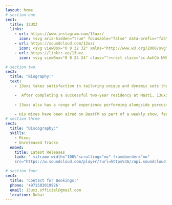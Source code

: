 ```yaml
---
layout: home
# section one
sec1:
  title: 13UXZ
  links:
    - url: https://www.instagram.com/13uxz/
      icon: <svg aria-hidden="true" focusable="false" data-prefix="fab" data-icon="instagram" role="img" xmlns="http://www.w3.org/2000/svg" viewBox="0 0 448 512"><path fill="currentColor" d="M224.1 141c-63.6 0-114.9 51.3-114.9 114.9s51.3 114.9 114.9 114.9S339 319.5 339 255.9 287.7 141 224.1 141zm0 189.6c-41.1 0-74.7-33.5-74.7-74.7s33.5-74.7 74.7-74.7 74.7 33.5 74.7 74.7-33.6 74.7-74.7 74.7zm146.4-194.3c0 14.9-12 26.8-26.8 26.8-14.9 0-26.8-12-26.8-26.8s12-26.8 26.8-26.8 26.8 12 26.8 26.8zm76.1 27.2c-1.7-35.9-9.9-67.7-36.2-93.9-26.2-26.2-58-34.4-93.9-36.2-37-2.1-147.9-2.1-184.9 0-35.8 1.7-67.6 9.9-93.9 36.1s-34.4 58-36.2 93.9c-2.1 37-2.1 147.9 0 184.9 1.7 35.9 9.9 67.7 36.2 93.9s58 34.4 93.9 36.2c37 2.1 147.9 2.1 184.9 0 35.9-1.7 67.7-9.9 93.9-36.2 26.2-26.2 34.4-58 36.2-93.9 2.1-37 2.1-147.8 0-184.8zM398.8 388c-7.8 19.6-22.9 34.7-42.6 42.6-29.5 11.7-99.5 9-132.1 9s-102.7 2.6-132.1-9c-19.6-7.8-34.7-22.9-42.6-42.6-11.7-29.5-9-99.5-9-132.1s-2.6-102.7 9-132.1c7.8-19.6 22.9-34.7 42.6-42.6 29.5-11.7 99.5-9 132.1-9s102.7-2.6 132.1 9c19.6 7.8 34.7 22.9 42.6 42.6 11.7 29.5 9 99.5 9 132.1s2.7 102.7-9 132.1z" class=""></path></svg>
    - url: https://soundcloud.com/13uxz
      icon: <svg viewBox="0 0 32 32" xmlns="http://www.w3.org/2000/svg"><path d="M26 25H16c-.6 0-1-.4-1-1V8.1c0-.5.4-.9.9-1 .4-.1.8-.1 1.1-.1 3.2 0 6.4 2.7 7.5 6.2.5-.1 1-.2 1.5-.2 3.3 0 6 2.7 6 6s-2.7 6-6 6zM13 25c-.6 0-1-.4-1-1V10c0-.6.4-1 1-1s1 .4 1 1v14c0 .6-.4 1-1 1zM10 24c-.6 0-1-.4-1-1v-7c0-.6.4-1 1-1s1 .4 1 1v7c0 .6-.4 1-1 1zM7 25c-.6 0-1-.4-1-1V13c0-.6.4-1 1-1s1 .4 1 1v11c0 .6-.4 1-1 1zM4 24c-.6 0-1-.4-1-1v-6c0-.6.4-1 1-1s1 .4 1 1v6c0 .6-.4 1-1 1zM1 23c-.6 0-1-.4-1-1v-4c0-.6.4-1 1-1s1 .4 1 1v4c0 .6-.4 1-1 1z"/></svg>
    - url: https://linktr.ee/13uxz
      icon: <svg viewBox="0 0 24 24" class=""><rect class="sc-AxhCb bWQEfy"></rect><path d="M8.92,2.44a1.06,1.06,0,0,0-1.86,0L.1,15.07A1,1,0,0,0,1,16.44h4.7v4.78a.9.9,0,0,0,.89.89H9.33a.91.91,0,0,0,.89-.89V16.44H8.92a1.05,1.05,0,0,1-1-.89A1,1,0,0,1,8,15.07l3.89-7h0Z"></path><path d="M15.08,2.44a1.06,1.06,0,0,1,1.86,0l7,12.63A1,1,0,0,1,23,16.44H18.39v4.78a.9.9,0,0,1-.89.89H14.59a.9.9,0,0,1-.89-.89V16.44H15a1.05,1.05,0,0,0,1.06-.89,1,1,0,0,0-.08-.48L12.08,8h0Z"></path></svg>

# section two
sec2:
  title: "Biography:"
  text:
    - 13uxz takes satisfaction in tailoring unique and dynamic sets that captivate audiences. With a collection of over 13,000 tracks across various genres, he delivers seamless mixes with a keen ear for thoughtful track selection. His passion for music is complemented by professional training, including courses at Granular DXB, Toolroom, and Point Blank Music School, as well as private tuition with locally and internationally recognized artists. He has also taught at Original Mix DJs and Dubai Sound Academy, with his students performing at events in Dubai and internationally.

    -  After completing a successful two-year residency at Masti, 13uxz has now moved on to a residency at Jamavar and Mimi Meifair, following the relocation of these Michelin-star restaurants from London to Dubai. He regularly performs at corporate gigs, with notable events including a COP28 staff closing party and the Tilal Al Ghaf Real Estate Awards. His preferred genres—Afrohouse and Melodic Techno/House —are not only reflected in his DJ sets but evident in his releases on Soviett Records and Mystic Carousel Records, with more lined up for 2024.
    
    - 13uxz also has a range of experience performing alongside percussionists and saxophonists, integrating their live elements seamlessly into his sets. Early experiences in Dubai include gigs at venues such as S Bar at SLS and Candypants at the Akira Back (W Hotel) on the Palm Jumeirah. Further notable experiences include entertaining 25,000 people during the Dubai Shopping Festival on New Year’s Eve, performing at the techno event Modulate at KYO on the Palm and a New Years Eve performance at Offside, JBR. 

    - His mixes have been aired on BeatFM as part of a weekly show, featuring both his work and that of his students. With a passion for music and an eye on the future, 13uxz is looking for further opportunities that may arise.
# section three
sec3:
  title: "Discography:"
  skills:
    - Mixes
    - Unreleased Tracks
  embed: 
    title: Latest Releases
    link: ' <iframe width="100%"scrolling="no" frameborder="no"
    src="https://w.soundcloud.com/player/?url=https%3A//api.soundcloud.com/playlists/1022534056&color=%23fc1c6f&auto_play=false&hide_related=false&show_comments=true&show_user=true&show_reposts=false&show_teaser=true&visual=true"></iframe>'

# section four
sec4:
  title: 'Contact for Bookings:'
  phone: '+971503019926'
  email: 13uxz.official@gmail.com
  location: Dubai
---
```

